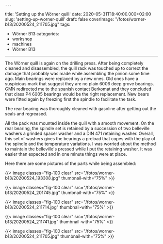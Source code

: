     ---
title: 'Setting up the Wörner quill'
date: 2020-05-31T18:40:00.000+02:00
slug: 'setting-up-worner-quill'
draft: false
coverImage: "/fotos/worner-b13/20200524_211705.jpg"
tags:
- Wörner B13
categories:
- workshop
- machines
- Wörner B13
---


The Wörner quill is again on the drilling press. After being
completely cleaned and disassembled, the quill rack was touched up to
correct the damage that probably was made while assembling the pinion
some time ago. Main bearings were replaced by a new ones. Old ones
have a suspicious mark that suggest they are no plain 6006 deep grove
bearings. [GMN](https://www.gmn.de) redirected me to the spanish
contact [Berkomat](https://www.berkomat.com) and they concluded that
class P4 6005 bearings would be the right replacement. New bears were
fitted again by freezing first the spindle to facilitate the task.


The rear bearing was thoroughly cleaned with gasoline after getting
out the seals and regreased.


All the pack was mounted inside the quill with a smooth movement. On
the rear bearing, the spindle set is retained by a succession of two
belleville washers a grinded spacer washer and a DIN 471 retaining
washer. Overall, this set of washers gives the bearings a preload that
copes with the play of the spindle and the temperature variations. I
was worried about the method to maintain the belleville's pressed
while I put the retaining washer. It was easier than expected and in
one minute things were at place.


Here there are some pictures of the parts while being assembled:


{{< image classes="fig-100 clear"  src="/fotos/worner-b13/20200524_193308.jpg" thumbnail-with="75%" >}}

{{< image classes="fig-100 clear"  src="/fotos/worner-b13/20200524_201745.jpg" thumbnail-with="75%" >}}

{{< image classes="fig-100 clear"  src="/fotos/worner-b13/20200524_211714.jpg" thumbnail-with="75%" >}}

{{< image classes="fig-100 clear"  src="/fotos/worner-b13/20200524_211741.jpg" thumbnail-with="75%" >}}

{{< image classes="fig-100 clear"  src="/fotos/worner-b13/20200524_211705.jpg" thumbnail-with="75%" >}}